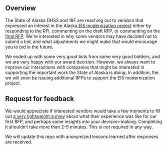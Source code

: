 ## Overview

The State of Alaska DHSS and 18F are reaching out to vendors that expressed an interest in the Alaska[ EIS modernization project](https://github.com/AlaskaDHSS/EIS-Modernization/blob/master/README.md) either by responding to the RFI, commenting on the draft RFP, or commenting on the [final RFP](https://github.com/AlaskaDHSS/RFP-Search-Unification).  We're interested in why some vendors may have decided not to submit a bid, and what adjustments we might make that would encourage you to bid in the future.

We ended up with some very good bids from some very good bidders, and we are very happy with our award decision. However, we always want to improve our interactions with companies that might be interested in supporting the important work the State of Alaska is doing. In addition, the we will soon be issuing additional RFPs to support the EIS modernization project. 

##  Request for feedback

We would appreciate if interested vendors would take a few moments to fill out [a very lightweight survey](https://docs.google.com/forms/d/e/1FAIpQLSdustMAV7GzSNk1nmr_EKVt_E4e2pFcZOiyh1_l7rO4h_Rqkg/viewform) about what their experience was like for our first RFP, and perhaps some insights into your decision-making. Completing it shouldn’t take more than 2–5 minutes. This is not required in any way. 

We will update this repo with anonymized lessons learned after responses are received.

